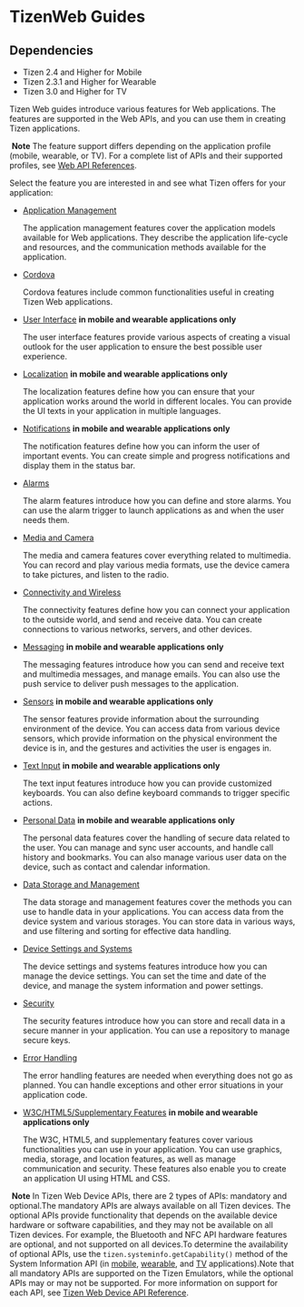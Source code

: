 #  TizenWeb Guides

## Dependencies

- Tizen 2.4 and Higher for Mobile
- Tizen 2.3.1 and Higher for Wearable
- Tizen 3.0 and Higher for TV

Tizen Web guides introduce various features for Web applications. The features are supported in the Web APIs, and you can use them in creating Tizen applications.

​	**Note**	The feature support differs depending on the application profile (mobile, wearable, or TV). For a complete list of APIs and their supported profiles, see [Web API References](../../../../org.tizen.web.apireference/html/web_api_reference.htm).

Select the feature you are interested in and see what Tizen offers for your application:

- [Application Management](./app-management/app-management-cover-w.md)

  The application management features cover the application models available for Web applications. They describe the application life-cycle and resources, and the communication methods available for the application.

- [Cordova](./cordova/cordova-cover-w.md)

  Cordova features include common functionalities useful in creating Tizen Web applications.

- [User Interface](./ui/ui-guide-w.md) **in mobile and wearable applications only**

  The user interface features provide various aspects of creating a visual outlook for the user application to ensure the best possible user experience.

- [Localization](./localization/localization-w.md) **in mobile and wearable applications only**

  The localization features define how you can ensure that your application works around the world in different locales. You can provide the UI texts in your application in multiple languages.

- [Notifications](./notification/notification-w.md) **in mobile and wearable applications only**

  The notification features define how you can inform the user of important events. You can create simple and progress notifications and display them in the status bar.

- [Alarms](./alarm/alarms-w.md)

  The alarm features introduce how you can define and store alarms. You can use the alarm trigger to launch applications as and when the user needs them.

- [Media and Camera](./media/media-cover-w.md)

  The media and camera features cover everything related to multimedia. You can record and play various media formats, use the device camera to take pictures, and listen to the radio.

- [Connectivity and Wireless](./connectivity/connectivity-cover-w.md)

  The connectivity features define how you can connect your application to the outside world, and send and receive data. You can create connections to various networks, servers, and other devices.

- [Messaging](./messaging/messaging-cover-w.md) **in mobile and wearable applications only**

  The messaging features introduce how you can send and receive text and multimedia messages, and manage emails. You can also use the push service to deliver push messages to the application.

- [Sensors](./sensors/sensors-cover-w.md) **in mobile and wearable applications only**

  The sensor features provide information about the surrounding environment of the device. You can access data from various device sensors, which provide information on the physical environment the device is in, and the gestures and activities the user is engages in.

- [Text Input](./text-input/text-input-cover-w.md) **in mobile and wearable applications only**

  The text input features introduce how you can provide customized keyboards. You can also define keyboard commands to trigger specific actions.

- [Personal Data](./personal/personal-cover-w.md) **in mobile and wearable applications only**

  The personal data features cover the handling of secure data related to the user. You can manage and sync user accounts, and handle call history and bookmarks. You can also manage various user data on the device, such as contact and calendar information.

- [Data Storage and Management](./data/data-cover-w.md)

  The data storage and management features cover the methods you can use to handle data in your applications. You can access data from the device system and various storages. You can store data in various ways, and use filtering and sorting for effective data handling.

- [Device Settings and Systems](./device/device-cover-w.md)

  The device settings and systems features introduce how you can manage the device settings. You can set the time and date of the device, and manage the system information and power settings.

- [Security](./security/security-cover-w.md)

  The security features introduce how you can store and recall data in a secure manner in your application. You can use a repository to manage secure keys.

- [Error Handling](./error/error-w.md)

  The error handling features are needed when everything does not go as planned. You can handle exceptions and other error situations in your application code.

- [W3C/HTML5/Supplementary Features](./w3c/w3c-cover-w.md) **in mobile and wearable applications only**

  The W3C, HTML5, and supplementary features cover various functionalities you can use in your application. You can use graphics, media, storage, and location features, as well as manage communication and security. These features also enable you to create an application UI using HTML and CSS.

​	**Note**	In Tizen Web Device APIs, there are 2 types of APIs: mandatory and optional.The mandatory APIs are always available on all Tizen devices. The optional APIs provide functionality that depends on the available device hardware or software capabilities, and they may not be available on all Tizen devices. For example, the Bluetooth and NFC API hardware features are optional, and not supported on all devices.To determine the availability of optional APIs, use the `tizen.systeminfo.getCapability()` method of the System Information API (in [mobile](../../../../org.tizen.web.apireference/html/device_api/mobile/tizen/systeminfo.html#SystemInfo), [wearable](../../../../org.tizen.web.apireference/html/device_api/wearable/tizen/systeminfo.html#SystemInfo), and [TV](../../../../org.tizen.web.apireference/html/device_api/tv/tizen/systeminfo.html#SystemInfo) applications).Note that all mandatory APIs are supported on the Tizen Emulators, while the optional APIs may or may not be supported. For more information on support for each API, see [Tizen Web Device API Reference](../../../../org.tizen.web.apireference/html/device_api/device_api_cover.html).